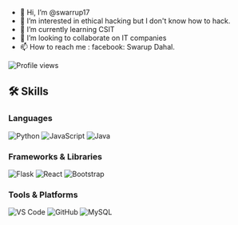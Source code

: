- 👋 Hi, I’m @swarrup17
- 👀 I’m interested in ethical hacking but I don't know how to hack.
- 🌱 I’m currently learning CSIT
- 💞️ I’m looking to collaborate on IT companies
- 📫 How to reach me : facebook: Swarup Dahal. 

<!---
swarrup17/swarrup17 is a ✨ special ✨ repository because its `README.md` (this file) appears on your GitHub profile.
You can click the Preview link to take a look at your changes.
--->
![Profile views](https://komarev.com/ghpvc/?username=swarrup17&label=Profile%20views&color=0e75b6&style=flat)

## 🛠️ Skills

### Languages
![Python](https://img.shields.io/badge/Python-3776AB?style=for-the-badge&logo=python&logoColor=white)
![JavaScript](https://img.shields.io/badge/JavaScript-F7DF1E?style=for-the-badge&logo=javascript&logoColor=black)
![Java](https://img.shields.io/badge/Java-ED8B00?style=for-the-badge&logo=java&logoColor=white)

### Frameworks & Libraries
![Flask](https://img.shields.io/badge/Flask-000000?style=for-the-badge&logo=flask&logoColor=white)
![React](https://img.shields.io/badge/React-20232A?style=for-the-badge&logo=react&logoColor=61DAFB)
![Bootstrap](https://img.shields.io/badge/Bootstrap-563D7C?style=for-the-badge&logo=bootstrap&logoColor=white)

### Tools & Platforms
![VS Code](https://img.shields.io/badge/VS_Code-0078D4?style=for-the-badge&logo=visual-studio-code&logoColor=white)
![GitHub](https://img.shields.io/badge/GitHub-181717?style=for-the-badge&logo=github&logoColor=white)
![MySQL](https://img.shields.io/badge/MySQL-005C84?style=for-the-badge&logo=mysql&logoColor=white)

